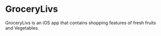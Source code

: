 # GroceryLivs
GroceryLivs is an iOS app that contains shopping features of fresh fruits and Vegetables.
